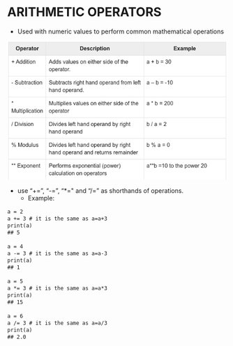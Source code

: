 # ARITHMETIC OPERATORS

- Used with numeric values to perform common mathematical operations

![Arithmetic Operators.](/Basics_Intro/images/arithmetic_operators.png "Arithmetic Operators")

- use “\+=”, “\-=”, “\*=" and “/=” as shorthands of operations.
    - Example:
~~~
a = 2
a += 3 # it is the same as a=a+3
print(a)
## 5

a = 4
a -= 3 # it is the same as a=a-3
print(a)
## 1

a = 5
a *= 3 # it is the same as a=a*3
print(a)
## 15

a = 6
a /= 3 # it is the same as a=a/3
print(a)
## 2.0
~~~
